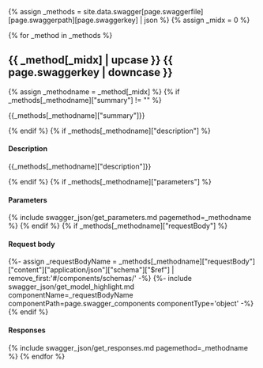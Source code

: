 <div>
{% assign _methods = site.data.swagger[page.swaggerfile][page.swaggerpath][page.swaggerkey] | json %}
{% assign _midx = 0 %}

{% for _method in _methods %}
   <h2>{{ _method[_midx] | upcase }} {{ page.swaggerkey | downcase }}</h2>
   {% assign _methodname = _method[_midx] %}
    {% if _methods[_methodname]["summary"] != "" %} 
        <p>{{_methods[_methodname]["summary"]}}</p>               
    {% endif %}
    {% if _methods[_methodname]["description"] %} 
        <h4>Description</h4>
        <p>{{_methods[_methodname]["description"]}}</p>               
    {% endif %}
    {% if _methods[_methodname]["parameters"] %}
        <h4>Parameters</h4>
         {% include swagger_json/get_parameters.md pagemethod=_methodname %}
    {% endif %}
    {% if _methods[_methodname]["requestBody"]  %}
        <h4>Request body</h4>
        {%- assign _requestBodyName =  _methods[_methodname]["requestBody"]["content"]["application/json"]["schema"]["$ref"] | remove_first:'#/components/schemas/' -%}
        {%- include swagger_json/get_model_highlight.md componentName=_requestBodyName componentPath=page.swagger_components componentType='object' -%}
    {% endif %}
         <h4>Responses</h4>       
        {% include swagger_json/get_responses.md pagemethod=_methodname %}
{% endfor %}

</div>